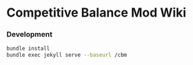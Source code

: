 # Competitive Balance Mod Wiki
 
### Development
```bash
bundle install
bundle exec jekyll serve --baseurl /cbm 
```